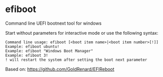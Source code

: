 # efiboot
Command line UEFI bootnext tool for windows

Start without parameters for interactive mode or use the following syntax:
```
Command line usage: efiboot [<boot item name>|<boot item number>[!]]  
Example: efiboot ubuntu!  
Example: efiboot "Windows Boot Manager"  
Example: efiboot 3!  
! will restart the system after setting the boot next parameter  
```
Based on: https://github.com/GoldRenard/EFIReboot
